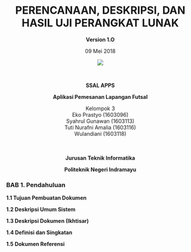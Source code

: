 <html>
<body>
<div align="center"><h1> PERENCANAAN, DESKRIPSI, DAN HASIL UJI PERANGKAT LUNAK </h1></div>

<p align="center"><b>Version 1.O </b><br>
<p align="center">09 Mei 2018</b>
<p align="center">
<img src="https://2.bp.blogspot.com/-dxdRgMQGbLk/WpA-Tp2rNGI/AAAAAAAAAh8/3_jBWFb7Cf48033QvB34D2WCwoN2sxZLgCLcBGAs/s1000/index.png"/>
</p>

<br><p align="center"><b> SSAL APPS </b><br>
<p align="center"><b>Aplikasi Pemesanan Lapangan Futsal
</b>
<p align="center">Kelompok 3 <br>
 Eko Prastyo 		(1603096)<br>
Syahrul Gunawan 	(1603113)<br>
Tuti Nurafni Amalia (1603116)<br>
Wulandiani 			(1603118) <br> <br> <br>
 
<p align="center"><b>Jurusan Teknik Informatika</b><br>
<p align="center"><b>Politeknik Negeri Indramayu</b>
</p>
</body>
</html>

### BAB 1. Pendahuluan

**1.1 Tujuan Pembuatan Dokumen**

**1.2 Deskripsi Umum Sistem**

**1.3 Deskripsi Dokumen (Ikhtisar)**

**1.4 Definisi dan Singkatan**

**1.5 Dokumen Referensi**

